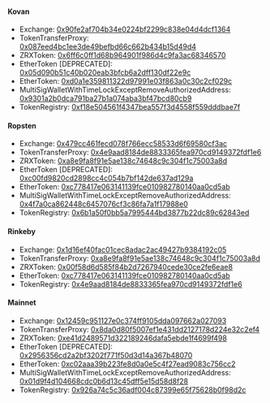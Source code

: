 #### Kovan

* Exchange: [0x90fe2af704b34e0224bf2299c838e04d4dcf1364](https://kovan.etherscan.io/address/0x90fe2af704b34e0224bf2299c838e04d4dcf1364)
* TokenTransferProxy: [0x087eed4bc1ee3de49befbd66c662b434b15d49d4](https://kovan.etherscan.io/address/0x087Eed4Bc1ee3DE49BeFbd66C662B434B15d49d4)
* ZRXToken: [0x6ff6c0ff1d68b964901f986d4c9fa3ac68346570](https://kovan.etherscan.io/address/0x6ff6c0ff1d68b964901f986d4c9fa3ac68346570)
* EtherToken [DEPRECATED]: [0x05d090b51c40b020eab3bfcb6a2dff130df22e9c](https://kovan.etherscan.io/address/0x05d090b51c40b020eab3bfcb6a2dff130df22e9c)
* EtherToken: [0xd0a1e359811322d97991e03f863a0c30c2cf029c](https://kovan.etherscan.io/address/0xd0a1e359811322d97991e03f863a0c30c2cf029c)
* MultiSigWalletWithTimeLockExceptRemoveAuthorizedAddress: [0x9301a2b0dca791ba27b1a074aba3bf47bcd80cb9](https://kovan.etherscan.io/address/0x9301A2B0dCA791Ba27B1A074Aba3Bf47bcd80Cb9)
* TokenRegistry: [0xf18e504561f4347bea557f3d4558f559dddbae7f](https://kovan.etherscan.io/address/0xf18e504561f4347bea557f3d4558f559dddbae7f)

#### Ropsten

* Exchange: [0x479cc461fecd078f766ecc58533d6f69580cf3ac](https://ropsten.etherscan.io/address/0x479cc461fecd078f766ecc58533d6f69580cf3ac)
* TokenTransferProxy: [0x4e9aad8184de8833365fea970cd9149372fdf1e6](https://ropsten.etherscan.io/address/0x4e9aad8184de8833365fea970cd9149372fdf1e6)
* ZRXToken: [0xa8e9fa8f91e5ae138c74648c9c304f1c75003a8d](https://ropsten.etherscan.io/address/0xa8e9fa8f91e5ae138c74648c9c304f1c75003a8d)
* EtherToken [DEPRECATED]: [0xc00fd9820cd2898cc4c054b7bf142de637ad129a](https://ropsten.etherscan.io/address/0xc00fd9820cd2898cc4c054b7bf142de637ad129a)
* EtherToken: [0xc778417e063141139fce010982780140aa0cd5ab](https://ropsten.etherscan.io/address/0xc778417e063141139fce010982780140aa0cd5ab)
* MultiSigWalletWithTimeLockExceptRemoveAuthorizedAddress: [0x4f7a0ca862448c6457076cf3c86fa7a1f17988e0](https://ropsten.etherscan.io/address/0x4f7a0ca862448c6457076cf3c86fa7a1f17988e0)
* TokenRegistry: [0x6b1a50f0bb5a7995444bd3877b22dc89c62843ed](https://ropsten.etherscan.io/address/0x6b1a50f0bb5a7995444bd3877b22dc89c62843ed)

#### Rinkeby

* Exchange: [0x1d16ef40fac01cec8adac2ac49427b9384192c05](https://rinkeby.etherscan.io/address/0x1d16ef40fac01cec8adac2ac49427b9384192c05)
* TokenTransferProxy: [0xa8e9fa8f91e5ae138c74648c9c304f1c75003a8d](https://rinkeby.etherscan.io/address/0xa8e9fa8f91e5ae138c74648c9c304f1c75003a8d)
* ZRXToken: [0x00f58d6d585f84b2d7267940cede30ce2fe6eae8](https://rinkeby.etherscan.io/address/0x00f58d6d585f84b2d7267940cede30ce2fe6eae8)
* EtherToken: [0xc778417e063141139fce010982780140aa0cd5ab](https://rinkeby.etherscan.io/address/0xc778417e063141139fce010982780140aa0cd5ab)
* TokenRegistry: [0x4e9aad8184de8833365fea970cd9149372fdf1e6](https://rinkeby.etherscan.io/address/0x4e9aad8184de8833365fea970cd9149372fdf1e6)

#### Mainnet

* Exchange: [0x12459c951127e0c374ff9105dda097662a027093](https://etherscan.io/address/0x12459C951127e0c374FF9105DdA097662A027093)
* TokenTransferProxy: [0x8da0d80f5007ef1e431dd2127178d224e32c2ef4](https://etherscan.io/address/0x8da0D80f5007ef1e431DD2127178d224E32C2eF4)
* ZRXToken: [0xe41d2489571d322189246dafa5ebde1f4699f498](https://etherscan.io/address/0xE41d2489571d322189246DaFA5ebDe1F4699F498)
* EtherToken [DEPRECATED]: [0x2956356cd2a2bf3202f771f50d3d14a367b48070](https://etherscan.io/address/0x2956356cd2a2bf3202f771f50d3d14a367b48070)
* EtherToken: [0xc02aaa39b223fe8d0a0e5c4f27ead9083c756cc2](https://etherscan.io/address/0xc02aaa39b223fe8d0a0e5c4f27ead9083c756cc2)
* MultiSigWalletWithTimeLockExceptRemoveAuthorizedAddress: [0x01d9f4d104668cdc0b6d13c45dff5e15d58d8f28](https://etherscan.io/address/0x01d9f4d104668cdc0b6d13c45dff5e15d58d8f28)
* TokenRegistry: [0x926a74c5c36adf004c87399e65f75628b0f98d2c](https://etherscan.io/address/0x926a74c5c36adf004c87399e65f75628b0f98d2c)
